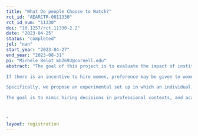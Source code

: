 ```yaml
---
title: "What Do people Choose to Watch?"
rct_id: "AEARCTR-0011330"
rct_id_num: "11330"
doi: "10.1257/rct.11330-2.2"
date: "2023-04-25"
status: "completed"
jel: "nan"
start_year: "2023-04-27"
end_year: "2023-08-31"
pi: "Michele Belot mb2693@cornell.edu"
abstract: "The goal of this project is to evaluate the impact of institutions promoting diversity in a controlled environment. The motivation for the study stems from concerns about diversity in academia, and specifically gender diversity, that appears particularly difficult to achieve. We want to explore whether institutions promoting gender diversity may or may not promote diversity of ideas in a world where there are gender differences in taste and expertise for certain fields, leading to some fields being more appealing to men and others to women. 
If there is an incentive to hire women, preference may be given to women, but possibly mostly those in male fields. As a consequence, institutions promoting gender diversity may achieve more gender diversity but not necessarily more diversity of ideas. We propose a novel experimental design to study what ideas people choose to get exposed to and that will help us evaluate how institutions that promote gender diversity or diversity of fields may affect gender and idea diversity.
Specifically, we propose an experimental set up in which an individual, which we call “employer”, has to choose one presentation to watch from a set of presentations. This presentation can be either presented by a man or a woman and can either be in a female or a male field. We provide an incentive to choose a presentation of better quality, and also provide incentives to pay attention to the presentation itself. 
The goal is to mimic hiring decisions in professional contexts, and academia in particular, where hiring someone has implications for exposure to their ideas. 

"
layout: registration
---
```


